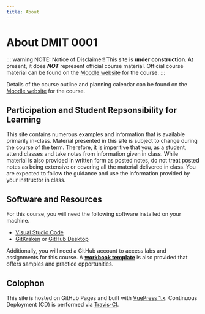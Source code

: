 ```yaml
---
title: About
---
```

# About DMIT 0001

::: warning NOTE: Notice of Disclaimer!
This site is **under construction**.
At present, it does ***NOT*** represent official course material. Official course material can be found on the [Moodle website](https://moodle.nait.ca) for the course.
:::

Details of the course outline and planning calendar can be found on the [Moodle website](https://moodle.nait.ca) for the course.

## Participation and Student Repsonsibility for Learning

This site contains numerous examples and information that is available primarily in-class. Material presented in this site is subject to change during the course of the term. Therefore, it is imperitive that you, as a student, attend classes and take notes from information given in class. While material is also provided in written form as posted notes, do not treat posted notes as being extensive or covering all the material delivered in class. You are expected to follow the guidance and use the information provided by your instructor in class.

## Software and Resources

For this course, you will need the following software installed on your machine.

- [Visual Studio Code](https://code.visualstudio.com)
- [GitKraken](https://www.gitkraken.com/) or [GitHub Desktop](https://desktop.github.com/)

Additionally, you will need a GitHub account to access labs and assignments for this course. A [**workbook template**](https://github.com/DMIT-0001-Workbook/generate) is also provided that offers samples and practice opportunities.

## Colophon

This site is hosted on GitHub Pages and built with [VuePress 1.x](https://vuepress.vuejs.org/). Continuous Deployment (CD) is performed via [Travis-CI](https://travis-ci.org/DMIT-0001/DMIT-0001.github.io).
